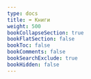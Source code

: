 ```yaml
---
type: docs
title: ➡️ Книги
weight: 500
bookCollapseSection: true
bookFlatSection: false
bookToc: false
bookComments: false
bookSearchExclude: true
bookHidden: false
---
```


